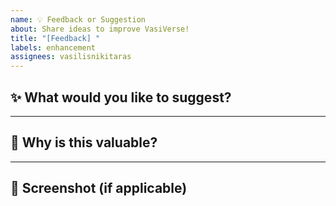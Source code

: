 ```yaml
---
name: 💡 Feedback or Suggestion
about: Share ideas to improve VasiVerse!
title: "[Feedback] "
labels: enhancement
assignees: vasilisnikitaras
---
```


## ✨ What would you like to suggest?

<!-- Be as specific as possible! -->

---

## 🧠 Why is this valuable?

<!-- Who would benefit and how? -->

---

## 📸 Screenshot (if applicable)

<!-- You can drag and drop an image here -->
